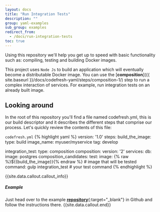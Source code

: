 ```yaml
---
layout: docs
title: "Run Integration Tests"
description: ""
group: yaml-examples
sub_group: examples
redirect_from:
  - /docs/run-integration-tests
toc: true
---
```

Using this repository we'll help you get up to speed with basic functionality such as: compiling, testing and building Docker images.

This project uses `Node Js` to build an application which will eventually become a distributable Docker image.
You can use the [**composition**]({{ site.baseurl }}/docs/codefresh-yaml/steps/composition-1/) step to run a complex interaction of services. For example, run integration tests on an already built image.

## Looking around
In the root of this repository you'll find a file named codefresh.yml, this is our build descriptor and it describes the different steps that comprise our process. Let's quickly review the contents of this file:

  `codefresh.yml`
{% highlight yaml %}
version: '1.0'
steps:
  build_the_image:
    type: build
    image_name: myuser/myservice
    tag: develop
  
  integration_test:
    type: composition
    composition:
      version: '2'
      services:
        db:
          image: postgres
    composition_candidates:
      test:
        image: {% raw %}${{build_the_image}}{% endraw %} # image that will be tested
        command: gulp integration_test # your test command
{% endhighlight %}

{{site.data.callout.callout_info}}
##### Example

Just head over to the example [**repository**](https://github.com/codefreshdemo/cf-example-integration-tests){:target="_blank"} in Github and follow the instructions there. 
{{site.data.callout.end}}
